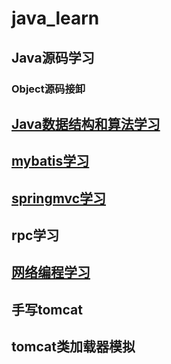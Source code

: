 # java_learn

## Java源码学习
### Object源码接卸

## [Java数据结构和算法学习](https://github.com/huaidandaidai/java_learn/blob/master/learn_data_structure/README.md)

## [mybatis学习](https://github.com/huaidandaidai/java_learn/blob/master/learn_mybatis/README.md)

## [springmvc学习](https://github.com/huaidandaidai/java_learn/blob/master/learn_springmvc/README.md)

## rpc学习

## [网络编程学习](https://github.com/huaidandaidai/java_learn/blob/master/learn_io/README.md)

## 手写tomcat

## tomcat类加载器模拟

